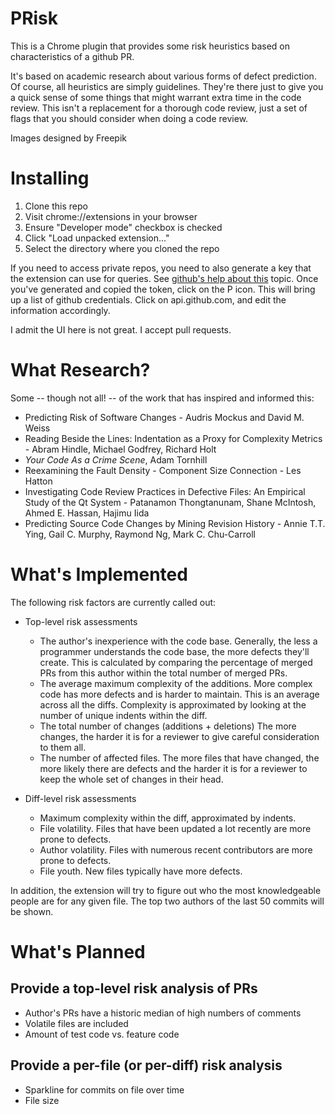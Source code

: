 # PRisk
This is a Chrome plugin that provides some risk heuristics based on characteristics of a github PR.

It's based on academic research about various forms of defect prediction. Of course,
all heuristics are simply guidelines. They're there just to give you a quick sense
of some things that might warrant extra time in the code review. This isn't a replacement
for a thorough code review, just a set of flags that you should consider when
doing a code review.


Images designed by Freepik

Installing
==========

  1. Clone this repo
  2. Visit chrome://extensions in your browser
  3. Ensure "Developer mode" checkbox is checked
  4. Click "Load unpacked extension..."
  5. Select the directory where you cloned the repo

If you need to access private repos, you need to also generate a key that the
extension can use for queries. See [github's help about this](https://help.github.com/articles/creating-an-access-token-for-command-line-use/) topic. Once you've generated and copied the token, click on the P icon. This will bring up a list of github credentials. Click on api.github.com, and edit the information accordingly.

I admit the UI here is not great. I accept pull requests.

What Research?
==============
Some -- though not all! -- of the work that has inspired and informed this:
  * Predicting Risk of Software Changes - Audris Mockus and David M. Weiss
  * Reading Beside the Lines: Indentation as a Proxy for Complexity Metrics - Abram Hindle, Michael Godfrey, Richard Holt
  * _Your Code As a Crime Scene_, Adam Tornhill
  * Reexamining the Fault Density - Component Size Connection - Les Hatton
  * Investigating Code Review Practices in Defective Files: An Empirical Study of the Qt System -
    Patanamon Thongtanunam, Shane McIntosh, Ahmed E. Hassan, Hajimu Iida
  * Predicting Source Code Changes by Mining Revision History -
    Annie T.T. Ying, Gail C. Murphy, Raymond Ng, Mark C. Chu-Carroll


What's Implemented
==================
The following risk factors are currently called out:
  * Top-level risk assessments
    * The author's inexperience with the code base.
      Generally, the less a programmer understands the code base, the more defects they'll create.
      This is calculated by comparing the percentage of merged PRs from this author within the total
      number of merged PRs.
    * The average maximum complexity of the additions.
      More complex code has more defects and is harder to maintain.
      This is an average across all the diffs. Complexity is approximated by looking at the
      number of unique indents within the diff.       
    * The total number of changes (additions + deletions)
      The more changes, the harder it is for a reviewer to give careful consideration to them all.
    * The number of affected files.
      The more files that have changed, the more likely there are defects and the harder it is for
      a reviewer to keep the whole set of changes in their head.


  * Diff-level risk assessments
    * Maximum complexity within the diff, approximated by indents.
    * File volatility. Files that have been updated a lot recently are more prone to defects.
    * Author volatility. Files with numerous recent contributors are more prone to defects.
    * File youth. New files typically have more defects.

In addition, the extension will try to figure out who the most knowledgeable people are for any given file. The top two authors of the last 50 commits will be shown.

What's Planned
==============

Provide a top-level risk analysis of PRs
----------------------------------------
  * Author's PRs have a historic median of high numbers of comments
  * Volatile files are included
  * Amount of test code vs. feature code

Provide a per-file (or per-diff) risk analysis
----------------------------------------------
  * Sparkline for commits on file over time
  * File size
